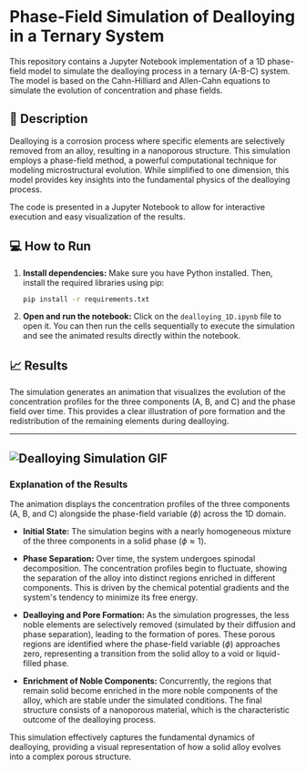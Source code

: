 #  Phase-Field Simulation of Dealloying in a Ternary System

This repository contains a Jupyter Notebook implementation of a 1D phase-field model to simulate the dealloying process in a ternary (A-B-C) system. The model is based on the Cahn-Hilliard and Allen-Cahn equations to simulate the evolution of concentration and phase fields.

## 📜 Description

Dealloying is a corrosion process where specific elements are selectively removed from an alloy, resulting in a nanoporous structure. This simulation employs a phase-field method, a powerful computational technique for modeling microstructural evolution. While simplified to one dimension, this model provides key insights into the fundamental physics of the dealloying process.

The code is presented in a Jupyter Notebook to allow for interactive execution and easy visualization of the results.

## 💻 How to Run


1.  **Install dependencies:**
    Make sure you have Python installed. Then, install the required libraries using pip:
    ```bash
    pip install -r requirements.txt
    ```

4.  **Open and run the notebook:**
    Click on the `dealloying_1D.ipynb` file to open it. You can then run the cells sequentially to execute the simulation and see the animated results directly within the notebook.

## 📈 Results

The simulation generates an animation that visualizes the evolution of the concentration profiles for the three components (A, B, and C) and the phase field over time. This provides a clear illustration of pore formation and the redistribution of the remaining elements during dealloying.


---
![Dealloying Simulation GIF](phasefield_concentration_evolution.gif)
---

### Explanation of the Results

The animation displays the concentration profiles of the three components (A, B, and C) alongside the phase-field variable ($\phi$) across the 1D domain.

- **Initial State:** The simulation begins with a nearly homogeneous mixture of the three components in a solid phase ($\phi \approx 1$).

- **Phase Separation:** Over time, the system undergoes spinodal decomposition. The concentration profiles begin to fluctuate, showing the separation of the alloy into distinct regions enriched in different components. This is driven by the chemical potential gradients and the system's tendency to minimize its free energy.

- **Dealloying and Pore Formation:** As the simulation progresses, the less noble elements are selectively removed (simulated by their diffusion and phase separation), leading to the formation of pores. These porous regions are identified where the phase-field variable ($\phi$) approaches zero, representing a transition from the solid alloy to a void or liquid-filled phase.

- **Enrichment of Noble Components:** Concurrently, the regions that remain solid become enriched in the more noble components of the alloy, which are stable under the simulated conditions. The final structure consists of a nanoporous material, which is the characteristic outcome of the dealloying process.

This simulation effectively captures the fundamental dynamics of dealloying, providing a visual representation of how a solid alloy evolves into a complex porous structure.


